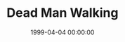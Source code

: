 ---
layout: series
series: "Dead Man Walking"
permalink: "/dead-man-walking/"
title: "Dead Man Walking"
date: 1999-04-04 00:00:00
endDate: 1900-01-01 00:00:00
description: "Explore the lessons learned from Jesus during his last week on earth. "
src: "http://s3.amazonaws.com/crossroads-media/images/legacy/content/GenericCrnerSign.jpg"
---